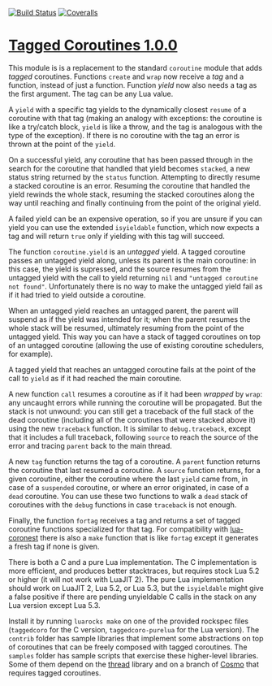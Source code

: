 [![Build Status](https://travis-ci.org/mascarenhas/taggedcoro.svg?branch=master)](https://travis-ci.org/mascarenhas/taggedcoro)
[![Coveralls](https://img.shields.io/coveralls/mascarenhas/taggedcoro.svg?maxAge=3600)](https://coveralls.io/github/mascarenhas/taggedcoro)

# [Tagged Coroutines 1.0.0](http://mascarenhas.github.io/taggedcoro/)

This module is is a replacement to the standard `coroutine`
module that adds *tagged* coroutines. Functions `create`
and `wrap` now receive a *tag* and a function, instead
of just a function. Function *yield* now also needs a
tag as the first argument. The tag can be any Lua value.

A `yield` with a specific tag yields to the dynamically
closest `resume` of a coroutine with that tag (making
an analogy with exceptions: the coroutine is like
a try/catch block, `yield` is like a throw,
and the tag is analogous with the type of the exception).
If there is no coroutine with the tag an error is thrown
at the point of the `yield`.

On a successful yield, any coroutine that has been passed
through in the search for the coroutine that handled that
yield becomes `stacked`, a new status string returned
by the `status` function. Attempting to directly resume a
stacked coroutine is an error. Resuming the coroutine that
handled the yield rewinds the whole stack, resuming the
stacked coroutines along the way until reaching and finally
continuing from the point of the original yield.

A failed yield can be an expensive operation, so if you are
unsure if you can yield you can use the extended `isyieldable`
function, which now expects a tag and will return `true`
only if yielding with this tag will succeed.

The function `coroutine.yield` is an *untagged* yield. A tagged
coroutine passes an untagged yield along, unless its parent
is the main coroutine: in this case, the yield is supressed, and
the source resumes from the untagged yield with the call to yield
returning `nil` and `"untagged coroutine not found"`. Unfortunately
there is no way to make the untagged yield fail as if it had tried
to yield outside a coroutine.

When an untagged yield reaches an untagged parent, the parent will
suspend as if the yield was intended for it; when the parent
resumes the whole stack will be resumed, ultimately resuming
from the point of the untagged yield. This way you can
have a stack of tagged coroutines on top of an untagged coroutine
(allowing the use of existing coroutine schedulers, for example).

A tagged yield that reaches an untagged coroutine fails at the
point of the call to `yield` as if it had reached the main coroutine.

A new function `call` resumes a coroutine as if it had been
*wrapped* by `wrap`: any uncaught errors while running the
coroutine will be propagated. But the stack is not unwound:
you can still get a traceback of the full stack of the dead coroutine
(including all of the coroutines that were stacked above it) using
the new `traceback` function. It is similar to `debug.traceback`,
except that it includes a full traceback, following `source` to
reach the source of the error and tracing `parent` back to the main
thread.

A new `tag` function returns the tag of a coroutine. A `parent`
function returns the coroutine that last resumed a coroutine.
A `source` function returns, for a given coroutine,
either the coroutine where the last `yield` came from,
in case of a `suspended` coroutine, or
where an error originated, in case of a `dead` coroutine. You can
use these two functions to walk a `dead` stack of coroutines
with the `debug` functions in case `traceback` is not enough.

Finally, the function `fortag` receives a tag and returns a
set of tagged coroutine functions specialized for that tag.
For compatibility with [lua-coronest](https://github.com/saucisson/lua-coronest)
there is also a `make` function that is like `fortag` except it
generates a fresh tag if none is given.

There is both a C and a pure Lua implementation. The C
implementation is more efficient, and produces better
stacktraces, but requires stock Lua 5.2 or higher (it
will not work with LuaJIT 2). The pure Lua implementation
should work on LuaJIT 2, Lua 5.2, or Lua 5.3,
but the `isyieldable` might give a false positive if
there are pending unyieldable C calls in the stack on any
Lua version except Lua 5.3.

Install it by running `luarocks make` on one of the provided
rockspec files (`taggedcoro` for the C version, `taggedcoro-purelua`
for the Lua version). The `contrib` folder has sample libraries
that implement some abstractions on top of coroutines that
can be freely composed with tagged coroutines. The
`samples` folder has sample scripts that exercise
these higher-level libraries. Some of them depend on
the [thread](https://github.com/mascarenhas/thread)
library and on a branch of [Cosmo](https://github.com/mascarenhas/cosmo/tree/taggedcoro)
that requires tagged coroutines.
